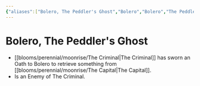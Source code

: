 ```yaml
---
{"aliases":["Bolero, The Peddler's Ghost","Bolero","Bolero","The Peddler's Ghost","The Peddler's Ghost"],"date-created":"2024-08-23T15:08","date-modified":"2024-08-28T12:38","dg-publish":true,"tags":["enemy","ghost","npc","warden"],"title":"Bolero, The Peddler's Ghost","dg-path":"moonrise/The Peddler's Ghost.md","permalink":"/moonrise/the-peddler-s-ghost/","dgPassFrontmatter":true}
---
```



# Bolero, The Peddler's Ghost

- [[blooms/perennial/moonrise/The Criminal\|The Criminal]] has sworn an Oath to Bolero to retrieve something from [[blooms/perennial/moonrise/The Capital\|The Capital]].
- Is an Enemy of The Criminal.
